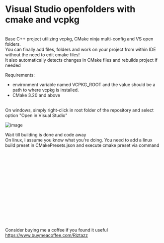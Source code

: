 # Visual Studio openfolders with cmake and vcpkg
<br>
Base C++ project utilizing vcpkg, CMake ninja multi-config and VS open folders.<br>
You can finally add files, folders and work on your project from within IDE without the need to edit cmake files!<br>
It also automatically detects changes in CMake files and rebuilds project if needed<br>

Requirements:<br>
- environment variable named VCPKG_ROOT and the value should be a path to where vcpkg is installed.<br>
- CMake 3.20 and above<br>
<br>
On windows, simply right-click in root folder of the repository and select option "Open in Visual Studio"<br>


![image](https://user-images.githubusercontent.com/16348711/182658136-1b918d5b-2d47-4a8a-8b07-431b2d32849f.png)


Wait till building is done and code away
<br>
On linux, i assume you know what you're doing. You need to add a linux build preset in CMakePresets.json and execute cmake preset via command
<br>
<br>
<br>
<br>
<br>
<br>
<br>
<br>
<br>
<br>
<br>
<br>
<br>
<br>
<br>
<br>
Consider buying me a coffee if you found it useful<br>
https://www.buymeacoffee.com/Riztazz 

